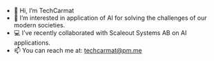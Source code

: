 - 👋 Hi, I’m TechCarmat
- 👀 I’m interested in application of AI for solving the challenges of our modern societies. 
- 💻 I’ve recently collaborated with Scaleout Systems AB on AI applications.
- 📫 You can reach me at: techcarmat@pm.me

<!---
carmat88/carmat88 is a ✨ special ✨ repository because its `README.md` (this file) appears on your GitHub profile.
You can click the Preview link to take a look at your changes.
--->
